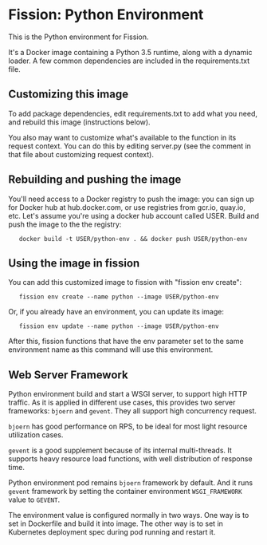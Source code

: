 # Fission: Python Environment

This is the Python environment for Fission.

It's a Docker image containing a Python 3.5 runtime, along with a
dynamic loader.  A few common dependencies are included in the
requirements.txt file.

## Customizing this image

To add package dependencies, edit requirements.txt to add what you
need, and rebuild this image (instructions below).

You also may want to customize what's available to the function in its
request context.  You can do this by editing server.py (see the
comment in that file about customizing request context).

## Rebuilding and pushing the image

You'll need access to a Docker registry to push the image: you can
sign up for Docker hub at hub.docker.com, or use registries from
gcr.io, quay.io, etc.  Let's assume you're using a docker hub account
called USER.  Build and push the image to the the registry:

```
   docker build -t USER/python-env . && docker push USER/python-env
```

## Using the image in fission

You can add this customized image to fission with "fission env
create":

```
   fission env create --name python --image USER/python-env
```

Or, if you already have an environment, you can update its image:

```
   fission env update --name python --image USER/python-env   
```

After this, fission functions that have the env parameter set to the
same environment name as this command will use this environment.

## Web Server Framework

Python environment build and start a WSGI server, to support high HTTP 
traffic. As it is applied in different use cases, this provides two server
frameworks: `bjoern` and `gevent`. They all support high concurrency request.

`bjoern` has good performance on RPS, to be ideal for most light resource 
utilization cases.

`gevent` is a good supplement because of its internal multi-threads. It 
supports heavy resource load functions, with well distribution of response 
time.

Python environment pod remains `bjoern` framework by default. And it runs `gevent` 
framework by setting the container environment `WSGI_FRAMEWORK` value to `GEVENT`. 

The environment value is configured normally in two ways. One way is to set in Dockerfile 
and build it into image. The other way is to set in Kubernetes deployment spec during 
pod running and restart it.
